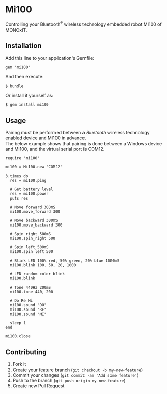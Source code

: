 # Mi100

Controlling your Bluetooth<sup>&reg;</sup> wireless technology embedded robot MI100 of MONOxIT.

## Installation

Add this line to your application's Gemfile:

    gem 'mi100'

And then execute:

    $ bundle

Or install it yourself as:

    $ gem install mi100

## Usage

Pairing must be performed between a *Bluetooth* wireless technology enabled device and MI100 in advance.  
The below example shows that pairing is done between a Windows device and MI100, and the virtual serial port is COM12.  

	require 'mi100'
	
	mi100 = Mi100.new 'COM12'
	
	3.times do
	  res = mi100.ping
	
	  # Get battery level
	  res = mi100.power
	  puts res
	
	  # Move forward 300mS
	  mi100.move_forward 300
	
	  # Move backward 300mS
	  mi100.move_backward 300
	
	  # Spin right 500mS
	  mi100.spin_right 500
	
	  # Spin left 500mS
	  mi100.spin_left 500
	
	  # Blink LED 100% red, 50% green, 20% blue 1000mS
	  mi100.blink 100, 50, 20, 1000
	  
	  # LED random color blink 
	  mi100.blink
	  
	  # Tone 440Hz 200mS
	  mi100.tone 440, 200
	  
	  # Do Re Mi
	  mi100.sound "DO"
	  mi100.sound "RE"
	  mi100.sound "MI"
	
	  sleep 1
	end
	
	mi100.close

## Contributing

1. Fork it
2. Create your feature branch (`git checkout -b my-new-feature`)
3. Commit your changes (`git commit -am 'Add some feature'`)
4. Push to the branch (`git push origin my-new-feature`)
5. Create new Pull Request
